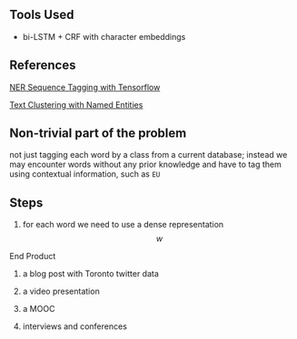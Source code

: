Tools Used
---
* bi-LSTM + CRF with character embeddings

References
---
[NER Sequence Tagging with Tensorflow](https://guillaumegenthial.github.io/sequence-tagging-with-tensorflow.html)

[Text Clustering with Named Entities](https://www.cs.utexas.edu/~ckcuong/Publications/Text%20Clustering%20with%20Named%20Entities.pdf)

Non-trivial part of the problem
---
not just tagging each word by a class from a current database; instead we may encounter words without any prior knowledge and have to tag them using contextual information, such as `EU`

Steps
---
1. for each word we need to use a dense representation $$w$$

End Product

1. a blog post with Toronto twitter data

2. a video presentation 

3. a MOOC

4. interviews and conferences
